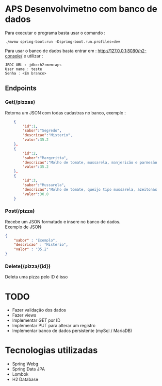 # APS Desenvolvimetno com banco de dados

Para executar o programa basta usar o comando :
~~~
./mvnw spring-boot:run -Dspring-boot.run.profiles=dev
~~~

Para usar o banco de dados basta entrar em : http://127.0.0.1:8080/h2-console/ e utilizar :

~~~
JBDC URL : jdbc:h2:mem:aps
User name : teste
Senha : <Em branco>
~~~

## Endpoints

### Get(/pizzas)
Retorna um JSON com todas cadastras no banco, exemplo : 
~~~Json
    {
        "id":1,
        "sabor":"Segredo",
        "descricao":"Misterio",
        "valor":35.2
    },
    {
        "id":2,
        "sabor":"Margeritta",
        "descricao":"Molho de tomate, mussarela, manjericão e parmesão. Um sabor clássico e muito querido.",
        "valor":35.2
    },
    {
        "id":3,
        "sabor":"Mussarela",
        "descricao":"Molho de tomate, queijo tipo mussarela, azeitonas pretas e orégano e massa com fermentação natural",
        "valor":30.0
    }
~~~

### Post(/pizza)
Recebe um JSON formatado e insere no banco de dados.<br>
Exemplo de JSON:
~~~Json
{
    "sabor" : "Exemplo",
    "descricao" : "Misterio",
    "valor" : "35.2"
}
~~~

### Delete(/pizza/{id})
Deleta uma pizza pelo ID é isso


# TODO
- Fazer validação dos dados
- Fazer views
- Implementar GET por ID
- Implementar PUT para alterar um registro
- Implementar banco de dados persistente (mySql / MariaDB)
  
# Tecnologias utilizadas
- Spring Webg
- Spring Data JPA
- Lombok
- H2 Database
